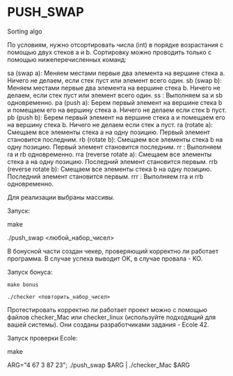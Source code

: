 # PUSH_SWAP
Sorting algo

По условиям, нужно отсортировать числа (int) в порядке возрастания с помощью двух стеков a и b. Сортировку можно проводить только с помощью нижеперечисленных команд:

sa (swap a): Меняем местами первые два элемента на вершине стека a. Ничего не делаем, если стек пуст или элемент всего один.
sb (swap b): Меняем местами первые два элемента на вершине стека b. Ничего не делаем, если стек пуст или элемент всего один.
ss : Выполняем sa и sb одновременно.
pa (push a): Берем первый элемент на вершине стека b и помещаем его на вершину стека a. Ничего не делаем если стек b пуст.
pb (push b): Берем первый элемент на вершине стека a и помещаем его на вершину стека b. Ничего не делаем если стек a пуст.
ra (rotate a): Смещаем все элементы стека a на одну позицию. Первый элемент становится последним.
rb (rotate b): Смещаем все элементы стека b на одну позицию. Первый элемент становится последним.
rr : Выполняем ra и rb одновременно.
rra (reverse rotate a): Смещаем все элементы стека a на одну позицию. Последний элемент становится первым.
rrb (reverse rotate b): Смещаем все элементы стека b на одну позицию. Последний элемент становится первым.
rrr : Выполняем rra и rrb одновременно.

Для реализации выбраны массивы.

Запуск:

  make
  
  ./push_swap <любой_набор_чисел>
  
  
  В бонусной части создан чекер, проверяющий корректно ли работает программа. В случае успеха выводит OK, в случае провала - KO.
  
  Запуск бонуса:

    make bonus
  
    ./checker <повторить_набор_чисел>
    

Протестировать корректно ли работает проект можно с помощью файлов checker_Mac или checker_linux (используйте подходящий для вашей системы). Они созданы разработчиками задания - Ecole 42.

Запуск проверки Ecole:


  make
  
  ARG="4 67 3 87 23"; ./push_swap $ARG | ./checker_Mac $ARG
  
  
 
